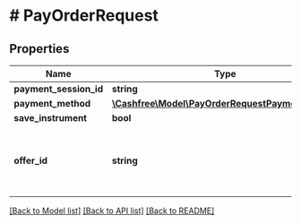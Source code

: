 # # PayOrderRequest

## Properties

Name | Type | Description | Notes
------------ | ------------- | ------------- | -------------
**payment_session_id** | **string** |  |
**payment_method** | [**\Cashfree\Model\PayOrderRequestPaymentMethod**](PayOrderRequestPaymentMethod.md) |  |
**save_instrument** | **bool** |  | [optional]
**offer_id** | **string** | This is required if any offers needs to be applied to the order. | [optional]

[[Back to Model list]](../../README.md#models) [[Back to API list]](../../README.md#endpoints) [[Back to README]](../../README.md)
